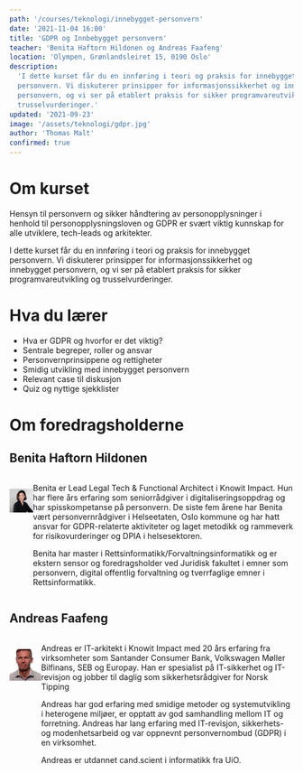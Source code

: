```yaml
---
path: '/courses/teknologi/innebygget-personvern'
date: '2021-11-04 16:00'
title: 'GDPR og Innbebygget personvern'
teacher: 'Benita Haftorn Hildonen og Andreas Faafeng'
location: 'Olympen, Grønlandsleiret 15, 0190 Oslo'
description:
  'I dette kurset får du en innføring i teori og praksis for innebygget
  personvern. Vi diskuterer prinsipper for informasjonssikkerhet og innebygget
  personvern, og vi ser på etablert praksis for sikker programvareutvikling og
  trusselvurderinger.'
updated: '2021-09-23'
image: '/assets/teknologi/gdpr.jpg'
author: 'Thomas Malt'
confirmed: true
---
```


# Om kurset

Hensyn til personvern og sikker håndtering av personopplysninger i henhold til
personopplysningsloven og GDPR er svært viktig kunnskap for alle utviklere,
tech-leads og arkitekter.​

I dette kurset får du en innføring i teori og praksis for innebygget
personvern. Vi diskuterer prinsipper for informasjonssikkerhet og innebygget
personvern, og vi ser på etablert praksis for sikker programvareutvikling og
trusselvurderinger. ​

# Hva du lærer

- Hva er GDPR og hvorfor er det viktig?​
- Sentrale begreper, roller og ansvar​
- Personvernprinsippene og rettigheter​
- Smidig utvikling med innebygget personvern​
- Relevant case til diskusjon​
- Quiz og nyttige sjekklister​

# Om foredragsholderne​

## Benita Haftorn Hildonen

<div style="display: flex; flex-direction: row;">
  <div>
    <img src="/assets/teknologi/gdpr_benita.jpg" style="width: 216px; margin: 24px 16px 16px 0" />
  </div>
  <div>

Benita er Lead Legal Tech & Functional Architect i Knowit Impact. Hun har
flere års erfaring som seniorrådgiver i digitaliseringsoppdrag og har
spisskompetanse på personvern. De siste fem årene har Benita vært
personvernrådgiver i Helseetaten, Oslo kommune og har hatt ansvar for
GDPR-relaterte aktiviteter og laget metodikk og rammeverk for
risikovurderinger og DPIA i helsesektoren.

Benita har master i Rettsinformatikk/Forvaltningsinformatikk og er ekstern
sensor og foredragsholder ved Juridisk fakultet i emner som personvern,
digital offentlig forvaltning og tverrfaglige emner i Rettsinformatikk.

  </div>
</div>

## Andreas Faafeng

<div style="display: flex; flex-direction: row;">
  <div>
    <img src="/assets/teknologi/gdpr_andreas.jpg" style="float: left; width: 216px; margin: 24px 16px 16px 0"/>
  </div>
  <div>

Andreas er IT-arkitekt i Knowit Impact med 20 års erfaring fra virksomheter
som Santander Consumer Bank, Volkswagen Møller Bilfinans, SEB og Europay. Han
er spesialist på IT-sikkerhet og IT-revisjon og jobber til daglig som
sikkerhetsrådgiver for Norsk Tipping

Andreas har god erfaring med smidige metoder og systemutvikling i heterogene
miljøer, er opptatt av god samhandling mellom IT og forretning. Andreas har
lang erfaring med IT-revisjon, sikkerhets- og modenhetsarbeid og var oppnevnt
personvernombud (GDPR) i en virksomhet.

Andreas er utdannet cand.scient i informatikk fra UiO.

  </div>
</div>

